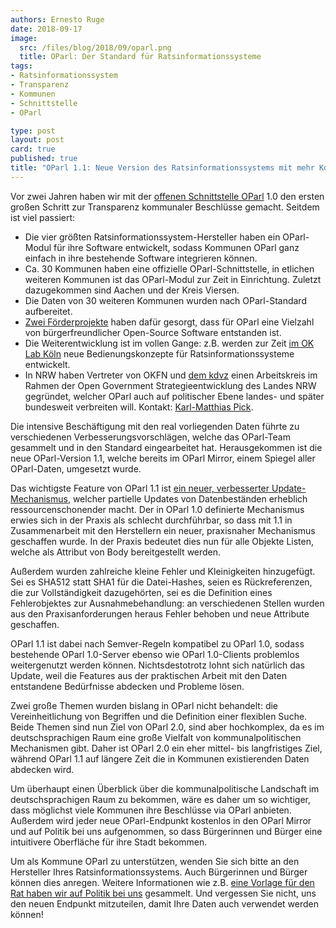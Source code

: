 ```yaml
---
authors: Ernesto Ruge
date: 2018-09-17
image:
  src: /files/blog/2018/09/oparl.png
  title: OParl: Der Standard für Ratsinformationssysteme
tags:
- Ratsinformationssystem
- Transparenz
- Kommunen
- Schnittstelle
- OParl

type: post
layout: post
card: true
published: true
title: "OParl 1.1: Neue Version des Ratsinformationssystems mit mehr Kommunen und viel Aktivität"
---
```


Vor zwei Jahren haben wir mit der [offenen Schnittstelle OParl](https://oparl.org) 1.0 den ersten großen Schritt zur Transparenz kommunaler Beschlüsse gemacht. Seitdem ist viel passiert:
* Die vier größten Ratsinformationssystem-Hersteller haben ein OParl-Modul für ihre Software entwickelt, sodass Kommunen OParl ganz einfach in ihre bestehende Software integrieren können.
* Ca. 30 Kommunen haben eine offizielle OParl-Schnittstelle, in etlichen weiteren Kommunen ist das OParl-Modul zur Zeit in Einrichtung. Zuletzt dazugekommen sind Aachen und der Kreis Viersen.
* Die Daten von 30 weiteren Kommunen wurden nach OParl-Standard aufbereitet.
* [Zwei Förderprojekte](https://oparl.org/2017/06/30/erste-finanzierung-fuer-oparl-projekte/) haben dafür gesorgt, dass für OParl eine Vielzahl von bürgerfreundlicher Open-Source Software entstanden ist.
* Die Weiterentwicklung ist im vollen Gange: z.B. werden zur Zeit [im OK Lab Köln](https://www.meetup.com/de-DE/OKLab-Koln-Meetup/events/253670563/) neue Bedienungskonzepte für Ratsinformationssysteme entwickelt.
* In NRW haben Vertreter von OKFN und [dem kdvz](https://www.kdvz-frechen.de/) einen Arbeitskreis im Rahmen der Open Government Strategieentwicklung des Landes NRW gegründet, welcher OParl auch auf politischer Ebene landes- und später bundesweit verbreiten will. Kontakt: [Karl-Matthias Pick](mailto:kmpick@kdvz-frechen.de).

Die intensive Beschäftigung mit den real vorliegenden Daten führte zu verschiedenen Verbesserungsvorschlägen, welche das OParl-Team gesammelt und in den Standard eingearbeitet hat. Herausgekommen ist die neue OParl-Version 1.1, welche bereits im OParl Mirror, einem Spiegel aller OParl-Daten, umgesetzt wurde.

Das wichtigste Feature von OParl 1.1 ist [ein neuer, verbesserter Update-Mechanismus](https://oparl.org/spezifikation/online-ansicht/#aktualisierungsmechanismus), welcher partielle Updates von Datenbeständen erheblich ressourcenschonender macht. Der in OParl 1.0 definierte Mechanismus erwies sich in der Praxis als schlecht durchführbar, so dass mit 1.1 in Zusammenarbeit mit den Herstellern ein neuer, praxisnaher Mechanismus geschaffen wurde. In der Praxis bedeutet dies nun für alle Objekte Listen, welche als Attribut von Body bereitgestellt werden.

Außerdem wurden zahlreiche kleine Fehler und Kleinigkeiten hinzugefügt. Sei es SHA512 statt SHA1 für die Datei-Hashes, seien es Rückreferenzen, die zur Vollständigkeit dazugehörten, sei es die Definition eines Fehlerobjektes zur Ausnahmebehandlung: an verschiedenen Stellen wurden aus den Praxisanforderungen heraus Fehler behoben und neue Attribute geschaffen.

OParl 1.1 ist dabei nach Semver-Regeln kompatibel zu OParl 1.0, sodass bestehende OParl 1.0-Server ebenso wie OParl 1.0-Clients problemlos weitergenutzt werden können. Nichtsdestotrotz lohnt sich natürlich das Update, weil die Features aus der praktischen Arbeit mit den Daten entstandene Bedürfnisse abdecken und Probleme lösen.

Zwei große Themen wurden bislang in OParl nicht behandelt: die Vereinheitlichung von Begriffen und die Definition einer flexiblen Suche. Beide Themen sind nun Ziel von OParl 2.0, sind aber hochkomplex, da es im deutschsprachigen Raum eine große Vielfalt von kommunalpolitischen Mechanismen gibt. Daher ist OParl 2.0 ein eher mittel- bis langfristiges Ziel, während OParl 1.1 auf längere Zeit die in Kommunen existierenden Daten abdecken wird.

Um überhaupt einen Überblick über die kommunalpolitische Landschaft im deutschsprachigen Raum zu bekommen, wäre es daher um so wichtiger, dass möglichst viele Kommunen ihre Beschlüsse via OParl anbieten. Außerdem wird jeder neue OParl-Endpunkt kostenlos in den OParl Mirror und auf Politik bei uns aufgenommen, so dass Bürgerinnen und Bürger eine intuitivere Oberfläche für ihre Stadt bekommen.

Um als Kommune OParl zu unterstützen, wenden Sie sich bitte an den Hersteller Ihres Ratsinformationssystems. Auch Bürgerinnen und Bürger können dies anregen. Weitere Informationen wie z.B. [eine Vorlage für den Rat haben wir auf Politik bei uns](https://politik-bei-uns.de/info/mitmachen) gesammelt. Und vergessen Sie nicht, uns den neuen Endpunkt mitzuteilen, damit Ihre Daten auch verwendet werden können!
